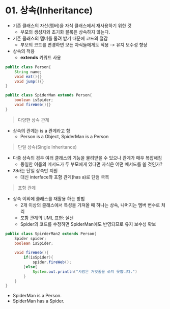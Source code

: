 # 01. 상속(Inheritance)

- 기존 클래스의 자산(멤버)을 자식 클래스에서 재사용하기 위한 것
  - 부모의 생성자와 초기화 블록은 상속하지 않는다.
- 기존 클래스의 멤버를 물려 받기 때문에 코드의 절감
  - 부모의 코드를 변경하면 모든 자식들에게도 적용 -> 유지 보수성 향상
- 상속의 적용
  - **extends** 키워드 사용

```java
public class Person{
    String name;
    void eat(){}
    void jump(){}
}

public class SpiderMan extends Person{
    boolean isSpider;
    void fireWeb(){}
}
```



> 다양한 상속 관계

- 상속의 관계는 is a 관계라고 함
  - Person is a Object, SpiderMan is a Person



> 단일 상속(Single Inheritance)

- 다중 상속의 경우 여러 클래스의 기능을 물려받을 수 있으나 관계가 매우 복잡해짐
  - 동일한 이름의 메서드가 두 부모에게 있다면 자식은 어떤 메서드를 쓸 것인가?
- 자바는 단일 상속만 지원
  - 대신 interface와 포함 관계(has a)로 단점 극복



> 포함 관계

- 상속 이외에 클래스를 재활용 하는 방법
  - 2개 이상의 클래스에서 특성을 가져올 때 하나는 상속, 나머지는 멤버 변수로 처리
  - 포함 관계의 UML 표현: 실선
  - Spider의 코드를 수정하면 SpiderMan에도 반영되므로 유지 보수성 확보



```java
public class SpirderMan2 extends Person{
    Spider spider;
    boolean isSpider;
    
    void fireWeb(){
        if(isSpider){
            spider.fireWeb();
        }else{
            System.out.println("사람은 거밋줄을 쏘지 못합니다.")
        }
    }
}
```

- SpiderMan is a Person.
- SpiderMan has a Spider.